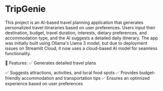 # TripGenie

This project is an AI-based travel planning application that generates personalized travel itineraries based on user preferences. Users input their destination, budget, travel duration, interests, dietary preferences, and accommodation type, and the AI suggests a detailed daily itinerary. The app was initially built using Ollama's Llama 3 model, but due to deployment issues on Streamlit Cloud, it now uses a cloud-based AI model for seamless functionality.

🔹 Features:
✅ Generates detailed travel plans

✅ Suggests attractions, activities, and local food spots
✅ Provides budget-friendly accommodation and transportation tips
✅ Ensures an optimized experience based on user preferences
